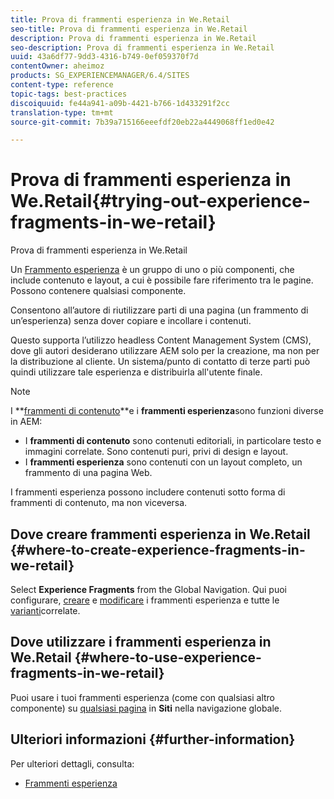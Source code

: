 ```yaml
---
title: Prova di frammenti esperienza in We.Retail
seo-title: Prova di frammenti esperienza in We.Retail
description: Prova di frammenti esperienza in We.Retail
seo-description: Prova di frammenti esperienza in We.Retail
uuid: 43a6df77-9dd3-4316-b749-0ef059370f7d
contentOwner: aheimoz
products: SG_EXPERIENCEMANAGER/6.4/SITES
content-type: reference
topic-tags: best-practices
discoiquuid: fe44a941-a09b-4421-b766-1d433291f2cc
translation-type: tm+mt
source-git-commit: 7b39a715166eeefdf20eb22a4449068ff1ed0e42

---
```



# Prova di frammenti esperienza in We.Retail{#trying-out-experience-fragments-in-we-retail}

Prova di frammenti esperienza in We.Retail

Un [Frammento esperienza](/help/sites-authoring/experience-fragments.md) è un gruppo di uno o più componenti, che include contenuto e layout, a cui è possibile fare riferimento tra le pagine. Possono contenere qualsiasi componente.

Consentono all’autore di riutilizzare parti di una pagina (un frammento di un’esperienza) senza dover copiare e incollare i contenuti.

Questo supporta l’utilizzo headless Content Management System (CMS), dove gli autori desiderano utilizzare AEM solo per la creazione, ma non per la distribuzione al cliente. Un sistema/punto di contatto di terze parti può quindi utilizzare tale esperienza e distribuirla all&#39;utente finale.

>[!NOTE]
>
>I **[frammenti di contenuto](/help/sites-developing/we-retail-content-fragments.md)**e i **frammenti esperienza**sono funzioni diverse in AEM:
>
>* I **frammenti di contenuto** sono contenuti editoriali, in particolare testo e immagini correlate. Sono contenuti puri, privi di design e layout.
>* I **frammenti esperienza** sono contenuti con un layout completo, un frammento di una pagina Web.
>
>
I frammenti esperienza possono includere contenuti sotto forma di frammenti di contenuto, ma non viceversa.

## Dove creare frammenti esperienza in We.Retail {#where-to-create-experience-fragments-in-we-retail}

Select **Experience Fragments** from the Global Navigation. Qui puoi configurare, [creare](/help/sites-authoring/experience-fragments.md#creating-an-experience-fragment) e [modificare](/help/sites-authoring/experience-fragments.md#editing-your-experience-fragment) i frammenti esperienza e tutte le [varianti](/help/sites-authoring/experience-fragments.md#creating-an-experience-fragment-variation)correlate.

## Dove utilizzare i frammenti esperienza in We.Retail {#where-to-use-experience-fragments-in-we-retail}

Puoi usare i tuoi frammenti [](/help/sites-authoring/experience-fragments.md#using-your-experience-fragment) esperienza (come con qualsiasi altro componente) su [qualsiasi pagina](/help/sites-authoring/editing-content.md) in **Siti** nella navigazione globale.

## Ulteriori informazioni {#further-information}

Per ulteriori dettagli, consulta:

* [Frammenti esperienza](/help/sites-authoring/experience-fragments.md)

